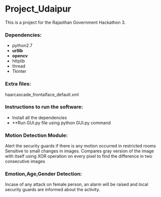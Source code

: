 # Project_Udaipur
This is a project for the Rajasthan Government Hackathon 3.

### Dependencies:
- python2.7
- **urllib**
- **opencv**
- httplib
- thread
- Tkinter

### Extra files:
haarcascade_frontalface_default.xml

### Instructions to run the software:

- Install all the dependencies
- **Run GUI.py file using python GUI.py command

### Motion Detection Module:
Alert the security guards if there is any motion occurred in restricted rooms
Sensitive to small changes in images.
Compares gray version of the image with itself using XOR operation on every pixel to find the difference in two consecutive images

### Emotion,Age,Gender Detection:
Incase of any attack on female person, an alarm will be raised and local security guards are informed about the activity.
